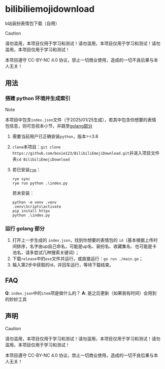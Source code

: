 # bilibiliemojidownload

b站装扮表情包下载（自用）

> [!CAUTION]
> 请勿滥用，本项目仅用于学习和测试！请勿滥用，本项目仅用于学习和测试！请勿滥用，本项目仅用于学习和测试！
>
> 本项目遵守 CC-BY-NC 4.0 协议，禁止一切商业使用，造成的一切不良后果与本人无关！

## 用法

### 搭建 python 环境并生成索引

> [!NOTE]
> 本项目中包含`index.json`文件（于2025/01/25生成），若其中包含你想要的表情包信息，则可忽视本小节，并跳至[golang部分](#运行-golang-部分)

1. 需要当前用户已正确安装`python`，版本>=3.8
2. `clone`本项目：`git clone https://github.com/boxie123/BilibiliEmojiDownload.git`并进入项目文件夹`cd BilibiliEmojiDownload`
3. 若已安装[`rye`](https://github.com/astral-sh/rye)：

    ```batch
    rye sync
    rye run python .\index.py
    ```

    若未安装：

    ```batch
    python -m venv .venv
    .venv\Scripts\activate
    pip install httpx
    python .\index.py
    ```

### 运行 golang 部分

1. 打开上一步生成的 `index.json`，找到你想要的表情包的 `id`（基本根据上传时间排序，名字由up自己命名，可能是up名、装扮名、收藏集名、也可能是卡池名，请多尝试几种搜索关键词）；
2. 下载`release`中的`exe`文件并运行，或直接运行：`go run ./main.go`；
3. 输入第2步中获取的id，并回车运行，等待下载结束。

## FAQ

**Q**: `index.json`中的`item`项是做什么的？
**A**: 是之后更新（如果我有时间）会用到的妙妙工具

## 声明

> [!CAUTION]
> 请勿滥用，本项目仅用于学习和测试！请勿滥用，本项目仅用于学习和测试！请勿滥用，本项目仅用于学习和测试！
>
> 本项目遵守 CC-BY-NC 4.0 协议，禁止一切商业使用，造成的一切不良后果与本人无关！
